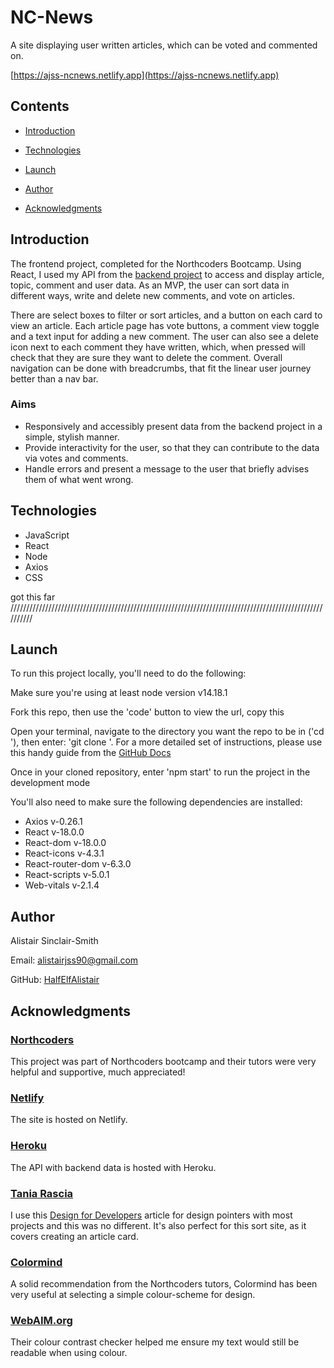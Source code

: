 # NC-News

A site displaying user written articles, which can be voted and commented on.

[https://ajss-ncnews.netlify.app](https://ajss-ncnews.netlify.app)

## Contents

- [Introduction](#Introduction)

- [Technologies](#Technologies)

- [Launch](#Launch)

- [Author](#Author)

- [Acknowledgments](#Acknowledgments)

## Introduction

The frontend project, completed for the Northcoders Bootcamp. Using React, I used my API from the [backend project](https://github.com/HalfElfAlistair/nc_backend_project) to access and display article, topic, comment and user data. As an MVP, the user can sort data in different ways, write and delete new comments, and vote on articles.

There are select boxes to filter or sort articles, and a button on each card to view an article. Each article page has vote buttons, a comment view toggle and a text input for adding a new comment. The user can also see a delete icon next to each comment they have written, which, when pressed will check that they are sure they want to delete the comment. Overall navigation can be done with breadcrumbs, that fit the linear user journey better than a nav bar.

### Aims

- Responsively and accessibly present data from the backend project in a simple, stylish manner.
- Provide interactivity for the user, so that they can contribute to the data via votes and comments.
- Handle errors and present a message to the user that briefly advises them of what went wrong.

## Technologies

- JavaScript
- React
- Node
- Axios
- CSS

got this far
//////////////////////////////////////////////////////////////////////////////////////////////////////////

## Launch

To run this project locally, you'll need to do the following:

Make sure you're using at least node version v14.18.1

Fork this repo, then use the 'code' button to view the url, copy this

Open your terminal, navigate to the directory you want the repo to be in ('cd <chosen-directory>'), then enter: 'git clone <repo-url>'. For a more detailed set of instructions, please use this handy guide from the [GitHub Docs](https://docs.github.com/en/repositories/creating-and-managing-repositories/cloning-a-repository)

Once in your cloned repository, enter 'npm start' to run the project in the development mode

You'll also need to make sure the following dependencies are installed:

- Axios v-0.26.1
- React v-18.0.0
- React-dom v-18.0.0
- React-icons v-4.3.1
- React-router-dom v-6.3.0
- React-scripts v-5.0.1
- Web-vitals v-2.1.4

## Author

Alistair Sinclair-Smith

Email: [alistairjss90@gmail.com](alistairjss90@gmail.com)

GitHub: [HalfElfAlistair](https://github.com/HalfElfAlistair)

## Acknowledgments

### [Northcoders](https://northcoders.com/)

This project was part of Northcoders bootcamp and their tutors were very helpful and supportive, much appreciated!

### [Netlify](https://www.netlify.com/)

The site is hosted on Netlify.

### [Heroku](https://www.heroku.com/)

The API with backend data is hosted with Heroku.

### [Tania Rascia](https://www.taniarascia.com/)

I use this [Design for Developers](https://www.taniarascia.com/design-for-developers/) article for design pointers with most projects and this was no different. It's also perfect for this sort site, as it covers creating an article card.

### [Colormind](http://colormind.io/)

A solid recommendation from the Northcoders tutors, Colormind has been very useful at selecting a simple colour-scheme for design.

### [WebAIM.org](https://webaim.org/)

Their colour contrast checker helped me ensure my text would still be readable when using colour.

